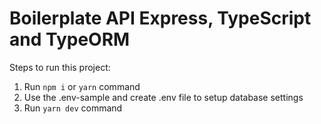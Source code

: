 # Boilerplate API Express, TypeScript and TypeORM

Steps to run this project:

1. Run `npm i` or `yarn` command
2. Use the .env-sample and create .env file to setup database settings
3. Run `yarn dev` command
